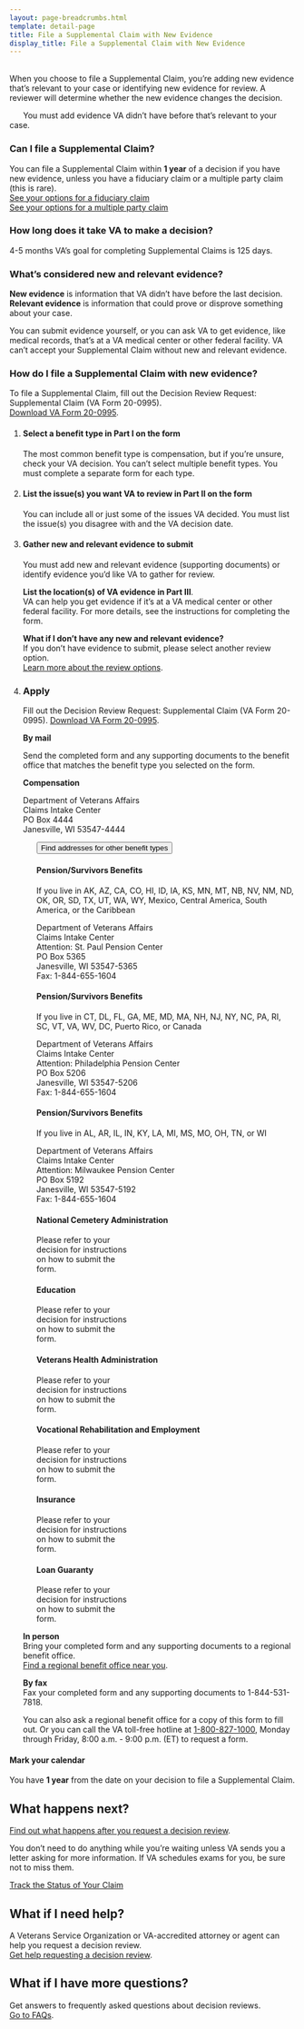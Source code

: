```yaml
---
layout: page-breadcrumbs.html
template: detail-page
title: File a Supplemental Claim with New Evidence
display_title: File a Supplemental Claim with New Evidence
---
```


<br>

<div itemprop="description" class="va-introtext">
When you choose to file a Supplemental Claim, you’re adding new evidence that’s relevant to your case or identifying new evidence for review. A reviewer will determine whether the new evidence changes the decision. 
</div>

<span class="heading-level-3" style="margin-right: 1.5rem"><i class="far fa-copy"></i></span> You must add evidence VA didn’t have before that’s relevant to your case.

<div class="feature" markdown="0">
  
### Can I file a Supplemental Claim?

You can file a Supplemental Claim within <b>1 year</b> of a decision if you have new evidence, unless you have a fiduciary claim or a multiple party claim (this is rare). <br>
[See your options for a fiduciary claim](/decision-reviews/fiduciary-claims/) <br>
[See your options for a multiple party claim](/decision-reviews/multiple-party-claims/)
</div>

### How long does it take VA to make a decision?

<div class="card information">
  <span class="number"><span class="heading-level-3"><i class="far fa-clock vads-u-margin-right--1p5"></i>4-5 months</span></span>
  <span class="description">VA’s goal for completing Supplemental Claims is 125 days.</span>
</div>

### What’s considered new and relevant evidence?

**New evidence** is information that VA didn’t have before the last decision.<br>
**Relevant evidence** is information that could prove or disprove something about your case.

You can submit evidence yourself, or you can ask VA to get evidence, like medical records, that’s at a VA medical center or other federal facility. VA can’t accept your Supplemental Claim without new and relevant evidence.

### How do I file a Supplemental Claim with new evidence?
To file a Supplemental Claim, fill out the Decision Review Request: Supplemental Claim (VA Form 20-0995). <br>
<a href="/decision-reviews/forms/supplemental-claim-20-0995.pdf">Download VA Form 20-0995</a>. 

<ol class="process">
<li class="process-step list-one">

#### Select a benefit type in Part I on the form
The most common benefit type is compensation, but if you’re unsure, check your VA decision. You can’t select multiple benefit types. You must complete a separate form for each type.

</li>

<li class="process-step list-two">

#### List the issue(s) you want VA to review in Part II on the form

You can include all or just some of the issues VA decided. You must list the issue(s) you disagree with and the VA decision date.

</li>

<li class="process-step list-three">

#### Gather new and relevant evidence to submit

<span class="heading-level-3 vads-u-margin-right--1p5"><i class="far fa-copy"></i></span> You must add new and relevant evidence (supporting documents) or identify evidence you’d like VA to gather for review. 

**List the location(s) of VA evidence in Part III**. <br>
VA can help you get evidence if it’s at a VA medical center or other federal facility. For more details, see the instructions for completing the form.

**What if I don’t have any new and relevant evidence?**  <br>
If you don’t have evidence to submit, please select another review option.
<br>
[Learn more about the review options](/decision-reviews/).

</li>

<li class="process-step list-four">

### Apply

Fill out the Decision Review Request: Supplemental Claim (VA Form 20-0995). 
[Download VA Form 20-0995](/decision-reviews/forms/supplemental-claim-20-0995.pdf).

**By mail**

Send the completed form and any supporting documents to the benefit office that matches the benefit type you selected on the form.

<b>Compensation</b>
<p class="va-address-block">
Department of Veterans Affairs<br>
Claims Intake Center<br>
PO Box 4444<br>
Janesville, WI 53547-4444<br>

</p>

<ul class="usa-accordion" aria-multiselectable="true">
  <button class="usa-button-unstyled usa-accordion-button" 
    aria-controls="VA-other-benefit-addresses">Find addresses for other benefit types</button>
    <div id="VA-other-benefit-addresses" class="usa-accordion-content" >

<div class="vads-l-row medium-screen:vads-u-margin-x--neg2">
  <div class="vads-l-col--12 medium-screen:vads-l-col--6 medium-screen:vads-u-padding-x--2">
    <h4>Pension/Survivors Benefits</h4>
      <p>If you live in AK, AZ, CA, CO, HI, ID, IA, KS, MN, MT, NB, NV, NM, ND, OK, OR, SD, TX, 
      UT, WA, WY, Mexico, Central America, South America, or the Caribbean</p>
      <p class="va-address-block">
        Department of Veterans Affairs<br>
        Claims Intake Center<br>
        Attention: St. Paul Pension Center <br>
        PO Box 5365<br>
        Janesville, WI 53547-5365<br>
        Fax: 1-844-655-1604<br>
      </p>
  </div>

  <div class="vads-l-col--12 medium-screen:vads-l-col--6 medium-screen:vads-u-padding-x--2">
    <h4>Pension/Survivors Benefits</h4>
      <p>If you live in CT, DL, FL, GA, ME, MD, MA, NH, NJ, NY, NC, PA, RI, SC, VT, VA, WV, DC, Puerto Rico, or Canada</p>
      <p class="va-address-block">
        Department of Veterans Affairs<br>
        Claims Intake Center<br>
        Attention: Philadelphia Pension Center<br>
        PO Box 5206<br>
        Janesville, WI 53547-5206<br>
        Fax: 1-844-655-1604<br>
      </p>
  </div>

  <div class="vads-l-col--12 medium-screen:vads-l-col--6 medium-screen:vads-u-padding-x--2">
    <h4>Pension/Survivors Benefits</h4>
      <p>If you live in AL, AR, IL, IN, KY, LA, MI, MS, MO, OH, TN, or WI</p>
      <p class="va-address-block">
        Department of Veterans Affairs<br>
        Claims Intake Center<br>
        Attention: Milwaukee Pension Center<br>
        PO Box 5192<br>
        Janesville, WI 53547-5192<br>
        Fax: 1-844-655-1604<br>
      </p>
  </div>
  
  <div class="vads-l-col--12 medium-screen:vads-l-col--6 medium-screen:vads-u-padding-x--2">
    <h4>National Cemetery Administration</h4>
      <p class="va-address-block">
Please refer to your<br>
decision for instructions<br>
on how to submit the<br>
form.<br>
      </p>
  </div>

  <div class="vads-l-col--12 medium-screen:vads-l-col--6 medium-screen:vads-u-padding-x--2">
    <h4>Education</h4>
      <p class="va-address-block">
Please refer to your<br>
decision for instructions<br>
on how to submit the<br>
form.<br>
      </p>
  </div>

  <div class="vads-l-col--12 medium-screen:vads-l-col--6 medium-screen:vads-u-padding-x--2">
    <h4>Veterans Health Administration</h4>
      <p class="va-address-block">
Please refer to your<br>
decision for instructions<br>
on how to submit the<br>
form.<br>
      </p>
  </div>

  <div class="vads-l-col--12 medium-screen:vads-l-col--6 medium-screen:vads-u-padding-x--2">
    <h4>Vocational Rehabilitation and Employment</h4>
      <p class="va-address-block">
Please refer to your<br>
decision for instructions<br>
on how to submit the<br>
form.<br>
      </p>
  </div>


  <div class="vads-l-col--12 medium-screen:vads-l-col--6 medium-screen:vads-u-padding-x--2">
    <h4>Insurance</h4>
      <p class="va-address-block">
Please refer to your<br>
decision for instructions<br>
on how to submit the<br>
form.<br>
      </p>
  </div>

  <div class="vads-l-col--12 medium-screen:vads-l-col--6 medium-screen:vads-u-padding-x--2">
    <h4>Loan Guaranty</h4>
      <p class="va-address-block">
Please refer to your<br>
decision for instructions<br>
on how to submit the<br>
form.<br>
      </p>
  </div>

</div>
    </div>
</ul>

**In person**
<br>
Bring your completed form and any supporting documents to a regional benefit office. <br>
[Find a regional benefit office near you](/find-locations/).

**By fax**
<br>
Fax your completed form and any supporting documents to 1-844-531-7818.

You can also ask a regional benefit office for a copy of this form to fill out. Or you can call the VA toll-free hotline at <a href="tel:+1phonenumber">1-800-827-1000</a>, Monday through Friday, 8:00 a.m. - 9:00 p.m. (ET) to request a form.
</li>
</ol>
<div class="usa-alert usa-alert-info">
  <div class="usa-alert-body">
    <h4 class="usa-alert-heading">
      Mark your calendar 
    </h4>
    <p class="usa-alert-text">
      You have <b>1 year</b> from the date on your decision to file a Supplemental Claim.
    </p>
  </div>
</div>

## What happens next?
[Find out what happens after you request a decision review](/decision-reviews/after-you-request-review/).<br>

You don’t need to do anything while you’re waiting unless VA sends you a letter asking for more information. If VA schedules exams for you, be sure not to miss them.

<a href="/claim-or-appeal-status/" class="usa-button-primary">Track the Status of Your Claim</a>


## What if I need help?
A Veterans Service Organization or VA-accredited attorney or agent can help you request a decision review. 
<br>
[Get help requesting a decision review](/decision-reviews/get-help-with-review-request/).

## What if I have more questions?
Get answers to frequently asked questions about decision reviews.
<br>
[Go to FAQs](/decision-reviews/faq/).


